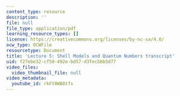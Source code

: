 ```yaml
---
content_type: resource
description: ''
file: null
file_type: application/pdf
learning_resource_types: []
license: https://creativecommons.org/licenses/by-nc-sa/4.0/
ocw_type: OCWFile
resourcetype: Document
title: 'Lecture 5: Shell Models and Quantum Numbers transcript'
uid: f27ebe32-cf50-492e-bd57-d3fecbbb5d77
video_files:
  video_thumbnail_file: null
video_metadata:
  youtube_id: rkFY8WB8tfs
---
```

